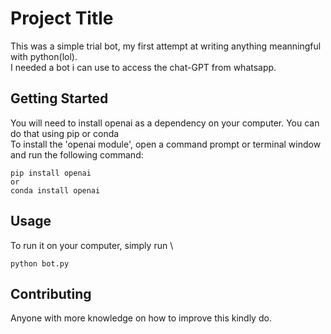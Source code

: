 # Project Title

This was a simple trial bot, my first attempt at writing anything meanningful with python(lol).\
I needed a bot i can use to access the chat-GPT from whatsapp.
## Getting Started

You will need to install openai as a dependency on your computer. You can do that using pip or conda\
To install the 'openai module', open a command prompt or terminal window and run the following command:
```
pip install openai
or 
conda install openai
```

## Usage

To run it on your computer, simply run \
```
python bot.py
```

## Contributing

Anyone with more knowledge on how to improve this kindly do.
